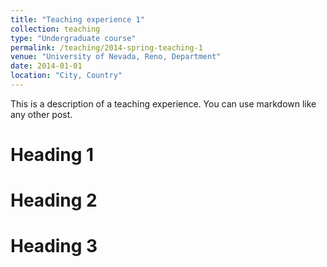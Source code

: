 ```yaml
---
title: "Teaching experience 1"
collection: teaching
type: "Undergraduate course"
permalink: /teaching/2014-spring-teaching-1
venue: "University of Nevada, Reno, Department"
date: 2014-01-01
location: "City, Country"
---
```


This is a description of a teaching experience. You can use markdown like any other post.

Heading 1
======

Heading 2
======

Heading 3
======